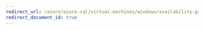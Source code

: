 ```yaml
---
redirect_url: /azure/azure-sql/virtual-machines/windows/availability-group-overview
redirect_document_id: true
---
```

